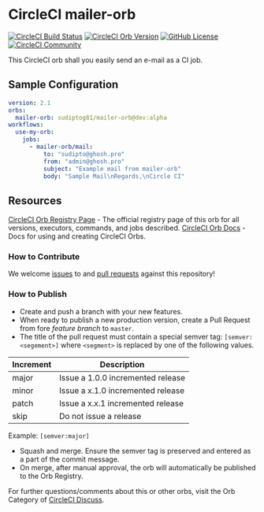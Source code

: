 # CircleCI mailer-orb

[![CircleCI Build Status](https://circleci.com/gh/sudiptog81/mailer-orb.svg?style=shield "CircleCI Build Status")](https://circleci.com/gh/sudiptog81/mailer-orb) [![CircleCI Orb Version](https://img.shields.io/badge/endpoint.svg?url=https://badges.circleci.io/orb/sudiptog81/mailer-orb)](https://circleci.com/orbs/registry/orb/sudiptog81/mailer-orb) [![GitHub License](https://img.shields.io/badge/license-MIT-lightgrey.svg)](https://raw.githubusercontent.com/sudiptog81/mailer-orb/master/LICENSE) [![CircleCI Community](https://img.shields.io/badge/community-CircleCI%20Discuss-343434.svg)](https://discuss.circleci.com/c/ecosystem/orbs)

This CircleCI orb shall you easily send an e-mail as a CI job.

## Sample Configuration

```yaml
version: 2.1
orbs:
  mailer-orb: sudiptog81/mailer-orb@dev:alpha
workflows:
  use-my-orb:
    jobs:
      - mailer-orb/mail:
          to: "sudipto@ghosh.pro"
          from: "admin@ghosh.pro"
          subject: "Example mail from mailer-orb"
          body: "Sample Mail\nRegards,\nCircle CI"
```

## Resources

[CircleCI Orb Registry Page](https://circleci.com/orbs/registry/orb/sudiptog81/mailer-orb) - The official registry page of this orb for all versions, executors, commands, and jobs described.
[CircleCI Orb Docs](https://circleci.com/docs/2.0/orb-intro/#section=configuration) - Docs for using and creating CircleCI Orbs.

### How to Contribute

We welcome [issues](https://github.com/sudiptog81/mailer-orb/issues) to and [pull requests](https://github.com/sudiptog81/mailer-orb/pulls) against this repository!

### How to Publish
* Create and push a branch with your new features.
* When ready to publish a new production version, create a Pull Request from fore _feature branch_ to `master`.
* The title of the pull request must contain a special semver tag: `[semver:<segement>]` where `<segment>` is replaced by one of the following values.

| Increment | Description|
| ----------| -----------|
| major     | Issue a 1.0.0 incremented release|
| minor     | Issue a x.1.0 incremented release|
| patch     | Issue a x.x.1 incremented release|
| skip      | Do not issue a release|

Example: `[semver:major]`

* Squash and merge. Ensure the semver tag is preserved and entered as a part of the commit message.
* On merge, after manual approval, the orb will automatically be published to the Orb Registry.


For further questions/comments about this or other orbs, visit the Orb Category of [CircleCI Discuss](https://discuss.circleci.com/c/orbs).

